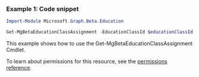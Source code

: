 ### Example 1: Code snippet

```powershellImport-Module Microsoft.Graph.Beta.Education

Get-MgBetaEducationClassAssignment -EducationClassId $educationClassId -EducationAssignmentId $educationAssignmentId
```
This example shows how to use the Get-MgBetaEducationClassAssignment Cmdlet.
To learn about permissions for this resource, see the [permissions reference](/graph/permissions-reference).

